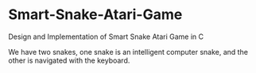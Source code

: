 # Smart-Snake-Atari-Game
Design and Implementation of Smart Snake Atari Game in C

We have two snakes, one snake is an intelligent computer snake, and the other is navigated with the keyboard.
